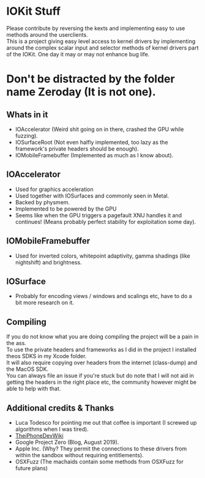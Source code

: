 # IOKit Stuff
Please contribute by reversing the kexts and implementing easy to use methods around the userclients.  
This is a project giving easy level access to kernel drivers by implementing around the complex scalar input and selector methods of kernel drivers part of the IOKit. 
One day it may or may not enhance bug life.  

# Don't be distracted by the folder name Zeroday (It is not one).

## Whats in it
- IOAccelerator (Weird shit going on in there, crashed the GPU while fuzzing).  
- IOSurfaceRoot (Not even halfly implemented, too lazy as the framework's private headers should be enough).  
- IOMobileFramebuffer (Implemented as much as I know about).  

## IOAccelerator
- Used for graphics acceleration
- Used together with IOSurfaces and commonly seen in Metal.  
- Backed by physmem.  
- Implemented to be powered by the GPU
- Seems like when the GPU triggers a pagefault XNU handles it and continues! (Means probably perfect stability for exploitation some day).  

## IOMobileFramebuffer
- Used for inverted colors, whitepoint adaptivity, gamma shadings (like nightshift) and brightness.  

## IOSurface
- Probably for encoding views / windows and scalings etc, have to do a bit more research on it.  


## Compiling
If you do not know what you are doing compiling the project will be a pain in the ass.  
To use the private headers and frameworks as I did in the project I installed theos SDKS in my Xcode folder.  
It will also require copying over headers from the internet (class-dump) and the MacOS SDK.  
You can always file an issue if you're stuck but do note that I will not aid in getting the headers in the right place etc, the community however might be able to help with that.  

## Additional credits & Thanks
- Luca Todesco for pointing me out that coffee is important (I screwed up algorithms when I was tired).  
- [TheiPhoneDevWiki](https://iphonedevwiki.net/)
- Google Project Zero (Blog, August 2019).  
- Apple Inc. (Why? They permit the connections to these drivers from within the sandbox without requiring entitlements).  
- OSXFuzz (The machaids contain some methods from OSXFuzz for future plans)
